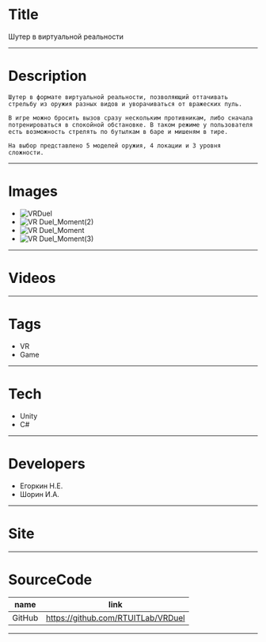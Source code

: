 # Title
Шутер в виртуальной реальности

---

# Description

```		
Шутер в формате виртуальной реальности, позволяющий оттачивать стрельбу из оружия разных видов и уворачиваться от вражеских пуль. 

В игре можно бросить вызов сразу нескольким противникам, либо сначала потренироваться в спокойной обстановке. В таком режиме у пользователя есть возможность стрелять по бутылкам в баре и мишеням в тире.

На выбор представлено 5 моделей оружия, 4 локации и 3 уровня сложности.
```
---

# Images

* ![VRDuel](https://user-images.githubusercontent.com/57914366/148579235-a4f9e25e-dc3c-49d8-b1a6-7dbabfa52a99.jpg)
* ![VR Duel_Moment(2)](https://user-images.githubusercontent.com/57914366/148580147-297f79e2-15e3-4b34-8108-9550982b0fe2.jpg)
* ![VR Duel_Moment](https://user-images.githubusercontent.com/57914366/148580160-84ee7b40-83f9-439c-a37e-4e1184bd4dd5.jpg)
* ![VR Duel_Moment(3)](https://user-images.githubusercontent.com/57914366/148580059-71f366be-9f6c-44bf-a662-abf7e3e00003.jpg)
---

# Videos
---

# Tags
* VR
* Game
---
# Tech
* Unity
* C#
---
# Developers
* Егоркин Н.Е.
* Шорин И.А.

---
# Site
---
# SourceCode
| name                                          | link                                          |
| --------------------------------------------- | -----------------------------------------     |
| GitHub | https://github.com/RTUITLab/VRDuel   |

---
